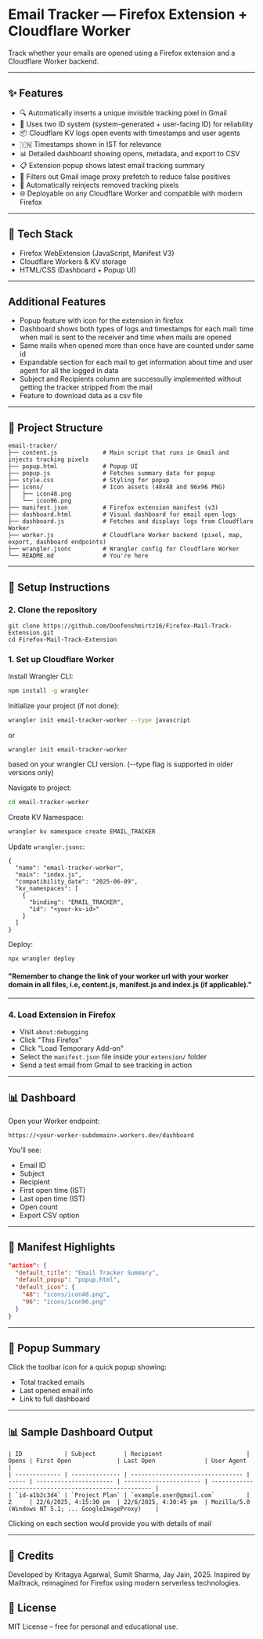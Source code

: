 # Email Tracker — Firefox Extension + Cloudflare Worker

Track whether your emails are opened using a Firefox extension and a Cloudflare Worker backend.

---

## ✨ Features

- 🔍 Automatically inserts a unique invisible tracking pixel in Gmail
- 🧠 Uses two ID system (system-generated + user-facing ID) for reliability
- 📦 Cloudflare KV logs open events with timestamps and user agents
- 🇮🇳 Timestamps shown in IST for relevance
- 📊 Detailed dashboard showing opens, metadata, and export to CSV
- 📋 Extension popup shows latest email tracking summary
- 🧼 Filters out Gmail image proxy prefetch to reduce false positives
- 🔁 Automatically reinjects removed tracking pixels
- 🌐 Deployable on any Cloudflare Worker and compatible with modern Firefox

---

## 🧱 Tech Stack

- Firefox WebExtension (JavaScript, Manifest V3)
- Cloudflare Workers & KV storage
- HTML/CSS (Dashboard + Popup UI)

---

## Additional Features
- Popup feature with icon for the extension in firefox
- Dashboard shows both types of logs and timestamps for each mail: time when mail is sent to the receiver and time when mails are opened
- Same mails when opened more than once have are counted under same id
- Expandable section for each mail to get information about time and user agent for all the logged in data
- Subject and Recipients column are successully implemented without getting the tracker stripped from the mail
- Feature to download data as a csv file

---

## 📁 Project Structure

```
email-tracker/
├── content.js             # Main script that runs in Gmail and injects tracking pixels
├── popup.html             # Popup UI
├── popup.js               # Fetches summary data for popup
├── style.css              # Styling for popup
├── icons/                 # Icon assets (48x48 and 96x96 PNG)
│   ├── icon48.png
│   └── icon96.png
├── manifest.json          # Firefox extension manifest (v3)
├── dashboard.html         # Visual dashboard for email open logs
├── dashboard.js           # Fetches and displays logs from Cloudflare Worker
├── worker.js              # Cloudflare Worker backend (pixel, map, export, dashboard endpoints)
├── wrangler.jsonc         # Wrangler config for Cloudflare Worker
└── README.md              # You're here
```

---

## 🚀 Setup Instructions

### 2. Clone the repository
```
git clone https://github.com/Doofenshmirtz16/Firefox-Mail-Track-Extension.git
cd Firefox-Mail-Track-Extension
```

### 1. Set up Cloudflare Worker

Install Wrangler CLI:

```bash
npm install -g wrangler
```

Initialize your project (if not done):

```bash
wrangler init email-tracker-worker --type javascript
```
or
```
wrangler init email-tracker-worker
```
based on your wrangler CLI version. (--type flag is supported in older versions only)

Navigate to project:

```bash
cd email-tracker-worker
```

Create KV Namespace:


```bash
wrangler kv namespace create EMAIL_TRACKER
```

Update `wrangler.jsonc`:

```jsonc
{
  "name": "email-tracker-worker",
  "main": "index.js",
  "compatibility_date": "2025-06-09",
  "kv_namespaces": [
    {
      "binding": "EMAIL_TRACKER",
      "id": "<your-kv-id>"
    }
  ]
}
```

Deploy:

```bash
npx wrangler deploy
```
#### "Remember to change the link of your worker url with your worker domain in all files, i.e, content.js, manifest.js and index.js (if applicable)."

---

### 4. Load Extension in Firefox

* Visit `about:debugging`
* Click "This Firefox"
* Click "Load Temporary Add-on"
* Select the `manifest.json` file inside your `extension/` folder
* Send a test email from Gmail to see tracking in action

---

## 📊 Dashboard

Open your Worker endpoint:

```
https://<your-worker-subdomain>.workers.dev/dashboard
```

You’ll see:

- Email ID
- Subject
- Recipient
- First open time (IST)
- Last open time (IST)
- Open count
- Export CSV option

---

## 📝 Manifest Highlights

```json
"action": {
  "default_title": "Email Tracker Summary",
  "default_popup": "popup.html",
  "default_icon": {
    "48": "icons/icon48.png",
    "96": "icons/icon96.png"
  }
}
```

---


## 🧪 Popup Summary

Click the toolbar icon for a quick popup showing:

- Total tracked emails
- Last opened email info
- Link to full dashboard

---

## 📊 Sample Dashboard Output
```
| ID            | Subject        | Recipient                        | Opens | First Open             | Last Open              | User Agent                                            |
| ------------- | -------------- | -------------------------------- | ----- | ---------------------- | ---------------------- | ----------------------------------------------------- |
| `id-a1b2c3d4` | `Project Plan` | `example.user@gmail.com`         | 2     | 22/6/2025, 4:15:30 pm  | 22/6/2025, 4:30:45 pm  | Mozilla/5.0 (Windows NT 5.1; ... GoogleImageProxy)    |
```
Clicking on each section would provide you with details of mail

---

## 📝 Credits

Developed by Kritagya Agarwal, Sumit Sharma, Jay Jain, 2025. Inspired by Mailtrack, reimagined for Firefox using modern serverless technologies.

## 📄 License

MIT License – free for personal and educational use.
